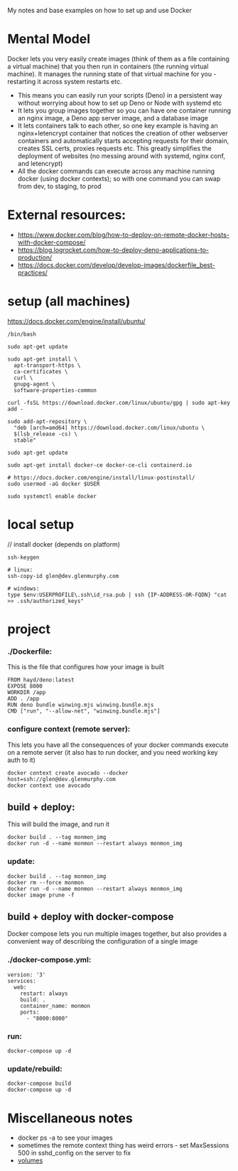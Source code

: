 My notes and base examples on how to set up and use Docker

# Mental Model
Docker lets you very easily create images (think of them as a file containing a virtual
machine) that you then run in containers (the running virtual machine). It manages the running
state of that virtual machine for you - restarting it across system restarts etc.

- This means you can easily run your scripts (Deno) in a persistent way without
  worrying about how to set up Deno or Node with systemd etc
- It lets you group images together so you can have one container running an nginx image, a Deno 
  app server image, and a database image
- It lets containers talk to each other, so one key example is having an nginx+letencrypt container
  that notices the creation of other webserver containers and automatically starts accepting
  requests for their domain, creates SSL certs, proxies requests etc. This greatly simplifies the
  deployment of websites (no messing around with systemd, nginx conf, and letencrypt)
- All the docker commands can execute across any machine running docker (using docker contexts);
  so with one command you can swap from dev, to staging, to prod

# External resources:
* https://www.docker.com/blog/how-to-deploy-on-remote-docker-hosts-with-docker-compose/
* https://blog.logrocket.com/how-to-deploy-deno-applications-to-production/
* https://docs.docker.com/develop/develop-images/dockerfile_best-practices/

# setup (all machines)
https://docs.docker.com/engine/install/ubuntu/

    /bin/bash

    sudo apt-get update

    sudo apt-get install \
      apt-transport-https \
      ca-certificates \
      curl \
      gnupg-agent \
      software-properties-common

    curl -fsSL https://download.docker.com/linux/ubuntu/gpg | sudo apt-key add -

    sudo add-apt-repository \
      "deb [arch=amd64] https://download.docker.com/linux/ubuntu \
      $(lsb_release -cs) \
      stable"

    sudo apt-get update

    sudo apt-get install docker-ce docker-ce-cli containerd.io

    # https://docs.docker.com/engine/install/linux-postinstall/
    sudo usermod -aG docker $USER

    sudo systemctl enable docker

# local setup
// install docker (depends on platform)

    ssh-keygen

    # linux: 
    ssh-copy-id glen@dev.glenmurphy.com

    # windows:
    type $env:USERPROFILE\.ssh\id_rsa.pub | ssh {IP-ADDRESS-OR-FQDN} "cat >> .ssh/authorized_keys"

# project

### ./Dockerfile:
This is the file that configures how your image is built

    FROM hayd/deno:latest  
    EXPOSE 8000
    WORKDIR /app
    ADD . /app
    RUN deno bundle winwing.mjs winwing.bundle.mjs
    CMD ["run", "--allow-net", "winwing.bundle.mjs"]

### configure context (remote server):
This lets you have all the consequences of your docker commands execute on a remote server (it also
has to run docker, and you need working key auth to it)

    docker context create avocado --docker host=ssh://glen@dev.glenmurphy.com
    docker context use avocado

## build + deploy:
This will build the image, and run it

    docker build . --tag monmon_img
    docker run -d --name monmon --restart always monmon_img

### update:

    docker build . --tag monmon_img 
    docker rm --force monmon
    docker run -d --name monmon --restart always monmon_img
    docker image prune -f

## build + deploy with docker-compose
Docker compose lets you run multiple images together, but also provides a convenient way of
describing the configuration of a single image

### ./docker-compose.yml:

    version: '3'
    services:
      web:
        restart: always 
        build: .
        container_name: monmon
        ports:
          - "8000:8000"

### run:

    docker-compose up -d

### update/rebuild:

    docker-compose build
    docker-compose up -d


# Miscellaneous notes

* docker ps -a to see your images
* sometimes the remote context thing has weird errors - set MaxSessions 500 in sshd_config on the server to fix
* [volumes](https://thenewstack.io/docker-basics-how-to-share-data-between-a-docker-container-and-host/)